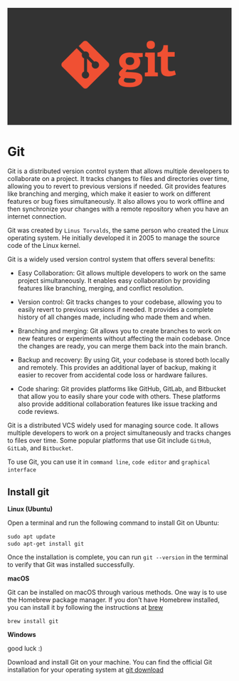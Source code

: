 ![38](../assets/38-git.png)

# Git

Git is a distributed version control system that allows multiple developers to collaborate on a project. It tracks changes to files and directories over time, allowing you to revert to previous versions if needed. Git provides features like branching and merging, which make it easier to work on different features or bug fixes simultaneously. It also allows you to work offline and then synchronize your changes with a remote repository when you have an internet connection.

Git was created by `Linus Torvalds`, the same person who created the Linux operating system. He initially developed it in 2005 to manage the source code of the Linux kernel.

Git is a widely used version control system that offers several benefits:

* Easy Collaboration: Git allows multiple developers to work on the same project simultaneously. It enables easy collaboration by providing features like branching, merging, and conflict resolution.

* Version control: Git tracks changes to your codebase, allowing you to easily revert to previous versions if needed. It provides a complete history of all changes made, including who made them and when.

* Branching and merging: Git allows you to create branches to work on new features or experiments without affecting the main codebase. Once the changes are ready, you can merge them back into the main branch.

* Backup and recovery: By using Git, your codebase is stored both locally and remotely. This provides an additional layer of backup, making it easier to recover from accidental code loss or hardware failures.

* Code sharing: Git provides platforms like GitHub, GitLab, and Bitbucket that allow you to easily share your code with others. These platforms also provide additional collaboration features like issue tracking and code reviews.

Git is a distributed VCS widely used for managing source code. It allows multiple developers to work on a project simultaneously and tracks changes to files over time. Some popular platforms that use Git include `GitHub`, `GitLab`, and `Bitbucket`.

To use Git, you can use it in `command line`, `code editor` and `graphical interface`

## Install git

**Linux (Ubuntu)**

Open a terminal and run the following command to install Git on Ubuntu:

```
sudo apt update
sudo apt-get install git
```
Once the installation is complete, you can run `git --version` in the terminal to verify that Git was installed successfully.

**macOS**

Git can be installed on macOS through various methods. One way is to use the Homebrew package manager. If you don't have Homebrew installed, you can install it by following the instructions at [brew](https://brew.sh/)

```
brew install git
```

**Windows**

good luck :)

Download and install Git on your machine. You can find the official Git installation for your operating system at [git download](https://git-scm.com/downloads)

